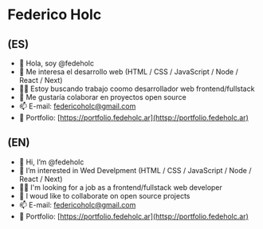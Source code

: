 # Federico Holc

## (ES)
- 👋 Hola, soy @fedeholc
- 👀 Me interesa el desarrollo web (HTML / CSS / JavaScript / Node / React / Next)
- 🧑‍💻️ Estoy buscando trabajo coomo desarrollador web frontend/fullstack
- 💞️ Me gustaría colaborar en proyectos open source
- 📫 E-mail: federicoholc@gmail.com
- 🌠️ Portfolio: [https://portfolio.fedeholc.ar](httsp://portfolio.fedeholc.ar)

## (EN)
- 👋 Hi, I’m @fedeholc
- 👀 I’m interested in Wed Develpment (HTML / CSS / JavaScript / Node / React / Next)
- 🧑‍💻️ I'm looking for a job as a frontend/fullstack web developer
- 💞️ I woud like to collaborate on open source projects
- 📫 E-mail: federicoholc@gmail.com
- 🌠️ Portfolio: [https://portfolio.fedeholc.ar](httsp://portfolio.fedeholc.ar)

